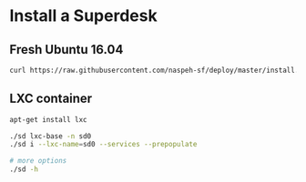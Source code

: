 # Install a Superdesk

## Fresh Ubuntu 16.04
```sh
curl https://raw.githubusercontent.com/naspeh-sf/deploy/master/install.sh | sudo sh
```

## LXC container
```sh
apt-get install lxc

./sd lxc-base -n sd0
./sd i --lxc-name=sd0 --services --prepopulate

# more options
./sd -h
```
